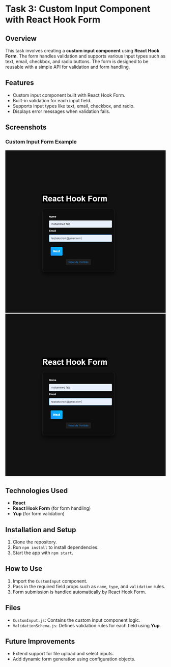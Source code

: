 # Task 3: Custom Input Component with React Hook Form

## Overview
This task involves creating a **custom input component** using **React Hook Form**. The form handles validation and supports various input types such as text, email, checkbox, and radio buttons. The form is designed to be reusable with a simple API for validation and form handling.

## Features
- Custom input component built with React Hook Form.
- Built-in validation for each input field.
- Supports input types like text, email, checkbox, and radio.
- Displays error messages when validation fails.

## Screenshots

### Custom Input Form Example
![Custom Input Example1](./src/screenshots/s1.png)
![Custom Input Example2](./src/screenshots/s1.png)

## Technologies Used
- **React**
- **React Hook Form** (for form handling)
- **Yup** (for form validation)

## Installation and Setup
1. Clone the repository.
2. Run `npm install` to install dependencies.
3. Start the app with `npm start`.

## How to Use
1. Import the `CustomInput` component.
2. Pass in the required field props such as `name`, `type`, and `validation` rules.
3. Form submission is handled automatically by React Hook Form.

## Files
- `CustomInput.js`: Contains the custom input component logic.
- `ValidationSchema.js`: Defines validation rules for each field using **Yup**.

## Future Improvements
- Extend support for file upload and select inputs.
- Add dynamic form generation using configuration objects.
